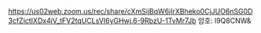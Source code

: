 https://us02web.zoom.us/rec/share/cXmSijBqW6iIrXBheko0CjJUO6nSG0D3cfZictIXDx4jV_tFV2tqUCLsVI6yGHwj.6-9RbzU-1TvMr7Jb 
암호: l9Q8CNW&
